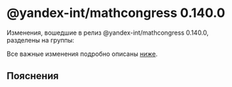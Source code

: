 # @yandex-int/mathcongress 0.140.0

<!-- ЧЕЛОВЕЧЕСКОЕ ВСТУПЛЕНИЕ -->

Изменения, вошедшие в релиз @yandex-int/mathcongress 0.140.0, разделены на группы:

Все важные изменения подробно описаны [ниже](#Пояснения).

## Пояснения

